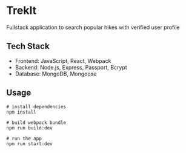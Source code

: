 # TrekIt
Fullstack application to search popular hikes with verified user profile

## Tech Stack
* Frontend: JavaScript, React, Webpack
* Backend: Node.js, Express, Passport, Bcrypt
* Database: MongoDB, Mongoose

## Usage

```
# install dependencies
npm install

# build webpack bundle
npm run build:dev

# run the app
npm run start:dev
```
